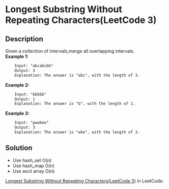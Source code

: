 # Longest Substring Without Repeating Characters(LeetCode 3)  
## Description
Given a collection of intervals,merge all overlapping intervals.  
__Example 1:__  
```txt
    Input: "abcabcbb"
    Output: 3 
    Explanation: The answer is "abc", with the length of 3. 
```
__Example 2:__
```txt
    Input: "bbbbb"
    Output: 1
    Explanation: The answer is "b", with the length of 1.
``` 
__Example 3:__
```txt
    Input: "pwwkew"
    Output: 3
    Explanation: The answer is "wke", with the length of 3. 
``` 
## Solution
* Use hash_set O(n)
* Use hash_map O(n)
* Use ascii array O(n)


[Longest Substring Without Repeating Characters(LeetCode 3)](https://leetcode.com/problems/longest-substring-without-repeating-characters/) in LeetCode.